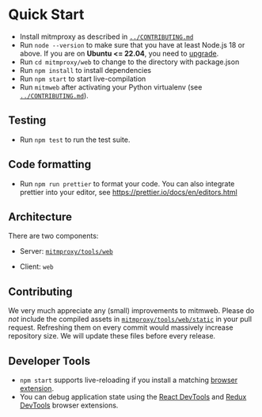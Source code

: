 # Quick Start

- Install mitmproxy as described in [`../CONTRIBUTING.md`](../CONTRIBUTING.md)
- Run `node --version` to make sure that you have at least Node.js 18 or above. If you are on **Ubuntu <= 22.04**, you
  need to
  [upgrade](https://github.com/nodesource/distributions/blob/master/README.md#installation-instructions).
- Run `cd mitmproxy/web` to change to the directory with package.json
- Run `npm install` to install dependencies
- Run `npm start` to start live-compilation
- Run `mitmweb` after activating your Python virtualenv (see [`../CONTRIBUTING.md`](../CONTRIBUTING.md)).

## Testing

- Run `npm test` to run the test suite.

## Code formatting

- Run `npm run prettier` to format your code. You can also integrate prettier into your editor, see https://prettier.io/docs/en/editors.html

## Architecture

There are two components:

- Server: [`mitmproxy/tools/web`](../mitmproxy/tools/web)

- Client: `web`

## Contributing

We very much appreciate any (small) improvements to mitmweb. Please do *not* include the compiled assets in
[`mitmproxy/tools/web/static`](https://github.com/mitmproxy/mitmproxy/tree/main/mitmproxy/tools/web/static)
in your pull request. Refreshing them on every commit would massively increase repository size. We will update these
files before every release.

## Developer Tools

- `npm start` supports live-reloading if you install a matching
  [browser extension](http://livereload.com/extensions/).
- You can debug application state using the
  [React DevTools](https://reactjs.org/blog/2019/08/15/new-react-devtools.html) and
  [Redux DevTools](https://github.com/reduxjs/redux-devtools) browser extensions.
